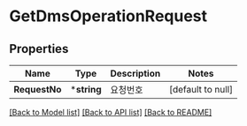 # GetDmsOperationRequest

## Properties
Name | Type | Description | Notes
------------ | ------------- | ------------- | -------------
**RequestNo** | ***string** | 요청번호 | [default to null]

[[Back to Model list]](../README.md#documentation-for-models) [[Back to API list]](../README.md#documentation-for-api-endpoints) [[Back to README]](../README.md)


